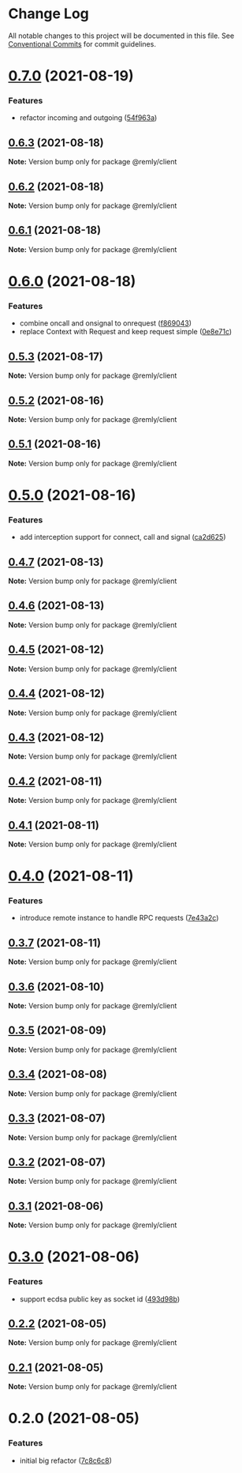# Change Log

All notable changes to this project will be documented in this file.
See [Conventional Commits](https://conventionalcommits.org) for commit guidelines.

# [0.7.0](https://gitr.net/mindary/remly/compare/@remly/client@0.6.3...@remly/client@0.7.0) (2021-08-19)


### Features

* refactor incoming and outgoing ([54f963a](https://gitr.net/mindary/remly/commits/54f963ac12c3e3c2140ae3dd5e183f860271f268))





## [0.6.3](https://gitr.net/mindary/remly/compare/@remly/client@0.6.2...@remly/client@0.6.3) (2021-08-18)

**Note:** Version bump only for package @remly/client





## [0.6.2](https://gitr.net/mindary/remly/compare/@remly/client@0.6.1...@remly/client@0.6.2) (2021-08-18)

**Note:** Version bump only for package @remly/client





## [0.6.1](https://gitr.net/mindary/remly/compare/@remly/client@0.6.0...@remly/client@0.6.1) (2021-08-18)

**Note:** Version bump only for package @remly/client





# [0.6.0](https://gitr.net/mindary/remly/compare/@remly/client@0.5.3...@remly/client@0.6.0) (2021-08-18)


### Features

* combine oncall and onsignal to onrequest ([f869043](https://gitr.net/mindary/remly/commits/f869043438070e3188c06dfdea94b093ed984685))
* replace Context with Request and keep request simple ([0e8e71c](https://gitr.net/mindary/remly/commits/0e8e71c0d086d46c1b70a5a951224970bc4d2105))





## [0.5.3](https://gitr.net/mindary/remly/compare/@remly/client@0.5.2...@remly/client@0.5.3) (2021-08-17)

**Note:** Version bump only for package @remly/client





## [0.5.2](https://gitr.net/mindary/remly/compare/@remly/client@0.5.1...@remly/client@0.5.2) (2021-08-16)

**Note:** Version bump only for package @remly/client





## [0.5.1](https://gitr.net/mindary/remly/compare/@remly/client@0.5.0...@remly/client@0.5.1) (2021-08-16)

**Note:** Version bump only for package @remly/client





# [0.5.0](https://gitr.net/mindary/remly/compare/@remly/client@0.4.7...@remly/client@0.5.0) (2021-08-16)


### Features

* add interception support for connect, call and signal ([ca2d625](https://gitr.net/mindary/remly/commits/ca2d625c216f18420c7d5c73ed26296ca9297974))





## [0.4.7](https://gitr.net/mindary/remly/compare/@remly/client@0.4.6...@remly/client@0.4.7) (2021-08-13)

**Note:** Version bump only for package @remly/client





## [0.4.6](https://gitr.net/mindary/remly/compare/@remly/client@0.4.5...@remly/client@0.4.6) (2021-08-13)

**Note:** Version bump only for package @remly/client





## [0.4.5](https://gitr.net/mindary/remly/compare/@remly/client@0.4.4...@remly/client@0.4.5) (2021-08-12)

**Note:** Version bump only for package @remly/client





## [0.4.4](https://gitr.net/mindary/remly/compare/@remly/client@0.4.3...@remly/client@0.4.4) (2021-08-12)

**Note:** Version bump only for package @remly/client





## [0.4.3](https://gitr.net/mindary/remly/compare/@remly/client@0.4.2...@remly/client@0.4.3) (2021-08-12)

**Note:** Version bump only for package @remly/client





## [0.4.2](https://gitr.net/mindary/remly/compare/@remly/client@0.4.1...@remly/client@0.4.2) (2021-08-11)

**Note:** Version bump only for package @remly/client





## [0.4.1](https://gitr.net/mindary/remly/compare/@remly/client@0.4.0...@remly/client@0.4.1) (2021-08-11)

**Note:** Version bump only for package @remly/client





# [0.4.0](https://gitr.net/mindary/remly/compare/@remly/client@0.3.7...@remly/client@0.4.0) (2021-08-11)


### Features

* introduce remote instance to handle RPC requests ([7e43a2c](https://gitr.net/mindary/remly/commits/7e43a2c18a8d56c9a9bbf67745df891bef397363))





## [0.3.7](https://gitr.net/mindary/remly/compare/@remly/client@0.3.6...@remly/client@0.3.7) (2021-08-11)

**Note:** Version bump only for package @remly/client





## [0.3.6](https://gitr.net/mindary/remly/compare/@remly/client@0.3.5...@remly/client@0.3.6) (2021-08-10)

**Note:** Version bump only for package @remly/client





## [0.3.5](https://gitr.net/mindary/remly/compare/@remly/client@0.3.4...@remly/client@0.3.5) (2021-08-09)

**Note:** Version bump only for package @remly/client





## [0.3.4](https://gitr.net/mindary/remly/compare/@remly/client@0.3.3...@remly/client@0.3.4) (2021-08-08)

**Note:** Version bump only for package @remly/client





## [0.3.3](https://gitr.net/mindary/remly/compare/@remly/client@0.3.2...@remly/client@0.3.3) (2021-08-07)

**Note:** Version bump only for package @remly/client





## [0.3.2](https://gitr.net/mindary/remly/compare/@remly/client@0.3.1...@remly/client@0.3.2) (2021-08-07)

**Note:** Version bump only for package @remly/client





## [0.3.1](https://gitr.net/mindary/remly/compare/@remly/client@0.3.0...@remly/client@0.3.1) (2021-08-06)

**Note:** Version bump only for package @remly/client





# [0.3.0](https://gitr.net/mindary/remly/compare/@remly/client@0.2.2...@remly/client@0.3.0) (2021-08-06)


### Features

* support ecdsa public key as socket id ([493d98b](https://gitr.net/mindary/remly/commits/493d98b2f924ae1c5dbf25ef5603082c3f35f928))





## [0.2.2](https://gitr.net/mindary/remly/compare/@remly/client@0.2.1...@remly/client@0.2.2) (2021-08-05)

**Note:** Version bump only for package @remly/client





## [0.2.1](https://gitr.net/mindary/remly/compare/@remly/client@0.2.0...@remly/client@0.2.1) (2021-08-05)

**Note:** Version bump only for package @remly/client





# 0.2.0 (2021-08-05)


### Features

* initial big refactor ([7c8c6c8](https://gitr.net/mindary/remly/commits/7c8c6c813f12b4d686b4f59feab4c4abc01e30e6))
